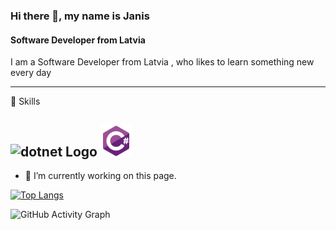 
### Hi there 👋, my name is Janis
#### Software Developer from Latvia
I am a Software Developer from Latvia , who likes to learn something new every day

---

🧰 Skills

<img src="https://cdn.worldvectorlogo.com/logos/dotnet.svg" alt="dotnet Logo" width="50" height="50"/> <img src="https://raw.githubusercontent.com/devicons/devicon/7a4ca8aa871d6dca81691e018d31eed89cb70a76/icons/csharp/csharp-original.svg" alt="CSharp Logo" width="50" height="50"/>
---

- 🔭 I’m currently working on this page. 

[![Top Langs](https://github-readme-stats.vercel.app/api/top-langs/?username=Stassiss)](https://github.com/anuraghazra/github-readme-stats)

![GitHub Activity Graph](https://activity-graph.herokuapp.com/graph?username=Stassiss)  






